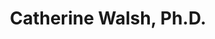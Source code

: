 ---
title: "Catherine Walsh, Ph.D."
presenter_id: catherine_walsh
layout: member_all_presentations
---
